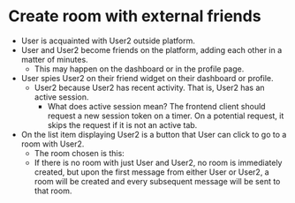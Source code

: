 # Create room with external friends

* User is acquainted with User2 outside platform.
* User and User2 become friends on the platform, adding each other in a matter of minutes.
  * This may happen on the dashboard or in the profile page.
* User spies User2 on their friend widget on their dashboard or profile.
  * User2 because User2 has recent activity. That is, User2 has an active session.
    * What does active session mean? The frontend client should request a new session token on a timer. On a potential request, it skips the request if it is not an active tab.
* On the list item displaying User2 is a button that User can click to go to a room with User2.
  * The room chosen is this:
  * If there is no room with just User and User2, no room is immediately created, but upon the first message from either User or User2, a room will be created and every subsequent message will be sent to that room.